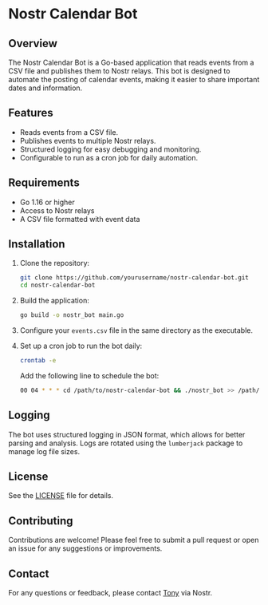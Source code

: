 # Nostr Calendar Bot

## Overview

The Nostr Calendar Bot is a Go-based application that reads events from a CSV file and publishes them to Nostr relays. This bot is designed to automate the posting of calendar events, making it easier to share important dates and information.

## Features

- Reads events from a CSV file.
- Publishes events to multiple Nostr relays.
- Structured logging for easy debugging and monitoring.
- Configurable to run as a cron job for daily automation.

## Requirements

- Go 1.16 or higher
- Access to Nostr relays
- A CSV file formatted with event data

## Installation

1. Clone the repository:
   ```bash
   git clone https://github.com/yourusername/nostr-calendar-bot.git
   cd nostr-calendar-bot
   ```

2. Build the application:
   ```bash
   go build -o nostr_bot main.go
   ```

3. Configure your `events.csv` file in the same directory as the executable.

4. Set up a cron job to run the bot daily:
   ```bash
   crontab -e
   ```
   Add the following line to schedule the bot:
   ```bash
   00 04 * * * cd /path/to/nostr-calendar-bot && ./nostr_bot >> /path/to/nostr_bot.log 2>&1
   ```

## Logging

The bot uses structured logging in JSON format, which allows for better parsing and analysis. Logs are rotated using the `lumberjack` package to manage log file sizes.

## License

See the [LICENSE](https://github.com/bitcoin21ideas/nostr-calendar-bot/blob/main/LICENSE.txt) file for details.

## Contributing

Contributions are welcome! Please feel free to submit a pull request or open an issue for any suggestions or improvements.

## Contact

For any questions or feedback, please contact [Tony](https://njump.me/npub10awzknjg5r5lajnr53438ndcyjylgqsrnrtq5grs495v42qc6awsj45ys7) via Nostr.
